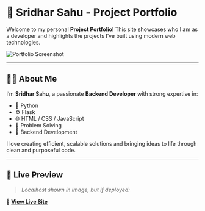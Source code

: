 # 💼 Sridhar Sahu - Project Portfolio

Welcome to my personal **Project Portfolio**! This site showcases who I am as a developer and highlights the projects I’ve built using modern web technologies.

![Portfolio Screenshot](screenshot.png)

---

## 🧑‍💻 About Me

I’m **Sridhar Sahu**, a passionate **Backend Developer** with strong expertise in:

- 🐍 Python
- ⚙️ Flask
- 🌐 HTML / CSS / JavaScript
- 🧠 Problem Solving
- 🧩 Backend Development

I love creating efficient, scalable solutions and bringing ideas to life through clean and purposeful code.

---

## 📌 Live Preview

> _Localhost shown in image, but if deployed:_

**🔗 [View Live Site](https://https://github.com/Sridhar-Sahu-code/Project_Portfolio)**  



